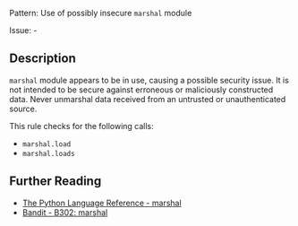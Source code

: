 Pattern: Use of possibly insecure `marshal` module

Issue: -

## Description

`marshal` module appears to be in use, causing a possible security issue. It is not intended to be secure against erroneous or maliciously constructed data. Never unmarshal data received from an untrusted or unauthenticated source.

This rule checks for the following calls:

  - `marshal.load`
  - `marshal.loads`

## Further Reading

* [The Python Language Reference - marshal](https://docs.python.org/2/library/marshal.html)
* [Bandit - B302: marshal](https://bandit.readthedocs.io/en/1.7.4/blacklists/blacklist_calls.html#b302-marshal)
